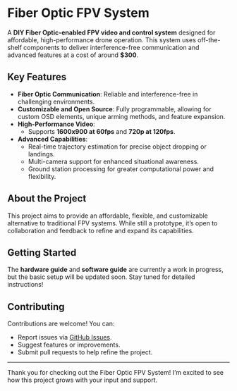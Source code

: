 # Fiber Optic FPV System

A **DIY Fiber Optic-enabled FPV video and control system** designed for affordable, high-performance drone operation. This system uses off-the-shelf components to deliver interference-free communication and advanced features at a cost of around **$300**.

## Key Features
- **Fiber Optic Communication**: Reliable and interference-free in challenging environments.
- **Customizable and Open Source**: Fully programmable, allowing for custom OSD elements, unique arming methods, and feature expansion.
- **High-Performance Video**:
  - Supports **1600x900 at 60fps** and **720p at 120fps**.
- **Advanced Capabilities**:
  - Real-time trajectory estimation for precise object dropping or landings.
  - Multi-camera support for enhanced situational awareness.
  - Ground station processing for greater computational power and flexibility.

## About the Project
This project aims to provide an affordable, flexible, and customizable alternative to traditional FPV systems. While still a prototype, it’s open to collaboration and feedback to refine and expand its capabilities.

## Getting Started
The **hardware guide** and **software guide** are currently a work in progress, but the basic setup will be updated soon. Stay tuned for detailed instructions!

## Contributing
Contributions are welcome! You can:
- Report issues via [GitHub Issues](link-to-issues).
- Suggest features or improvements.
- Submit pull requests to help refine the project.

---

Thank you for checking out the Fiber Optic FPV System! I’m excited to see how this project grows with your input and support.
